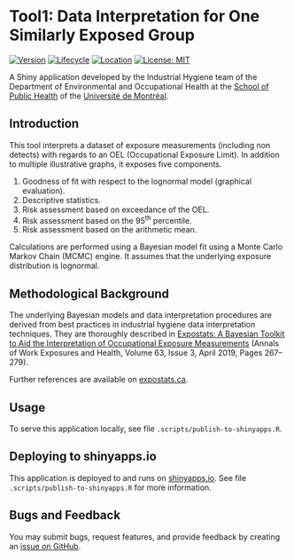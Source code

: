 # Tool1: Data Interpretation for One Similarly Exposed Group

<!-- badges: start -->
[![Version](https://img.shields.io/badge/version-4.0.0%20(RC1)-blue)](https://github.com/webexpo/app-tool1/releases/tag/v4.0.0)
[![Lifecycle](https://img.shields.io/badge/lifecycle-stable-brightgreen.svg)](https://lifecycle.r-lib.org/articles/stages.html#stable)
[![Location](https://img.shields.io/badge/live-shinyapps.io-5b90bf)](https://lavoue.shinyapps.io/tool1/)
[![License: MIT](https://img.shields.io/badge/license-MIT-yellow.svg)](https://github.com/webexpo/app-tool1/blob/main/LICENSE.md)
<!-- badges: end -->

A Shiny application developed by the Industrial Hygiene team of the
Department of Environmental and Occupational Health at the
[School of Public Health](https://espum.umontreal.ca/english/home/) of the
[Université de Montréal](https://www.umontreal.ca/en/).

## Introduction

This tool interprets a dataset of exposure measurements (including non detects)
with regards to an OEL (Occupational Exposure Limit). In addition to multiple
illustrative graphs, it exposes five components.

1. Goodness of fit with respect to the lognormal model (graphical evaluation).
2. Descriptive statistics.
3. Risk assessment based on exceedance of the OEL.
4. Risk assessment based on the 95<sup>th</sup> percentile.
5. Risk assessment based on the arithmetic mean.

Calculations are performed using a Bayesian model fit using a Monte Carlo
Markov Chain (MCMC) engine. It assumes that the underlying exposure distribution
is lognormal.

## Methodological Background

The underlying Bayesian models and data interpretation procedures are derived
from best practices in industrial hygiene data interpretation techniques. They
are thoroughly described in
[Expostats: A Bayesian Toolkit to Aid the Interpretation of Occupational Exposure Measurements](https://doi.org/10.1093/annweh/wxy100)
(Annals of Work Exposures and Health, Volume 63, Issue 3, April 2019, Pages
267–279).

Further references are available on
[expostats.ca](https://www.expostats.ca/site/en/info.html).

## Usage

To serve this application locally, see file `.scripts/publish-to-shinyapps.R`.

## Deploying to shinyapps.io

This application is deployed to and runs on
[shinyapps.io](https://lavoue.shinyapps.io/tool1). See file
`.scripts/publish-to-shinyapps.R` for more information.

## Bugs and Feedback

You may submit bugs, request features, and provide feedback by creating an
[issue on GitHub](https://github.com/webexpo/app-tool1/issues/new).
